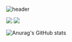 ![header](https://capsule-render.vercel.app/api?type=waving&color=gradient&height=120&animation=fadeIn&section=footer&text=🚗🚘🚛&fontAlign=70)

<img src="https://img.shields.io/badge/Android Studio-3DDC84?style=for-the-badge&logo=3DDC84&logoColor=black">
<img src="https://img.shields.io/badge/MySQL-4479A1?style=for-the-badge&logo=4479A1&logoColor=black">

![Anurag's GitHub stats](https://github-readme-stats.vercel.app/api?username=CJWos&show_icons=true&theme=radical)
